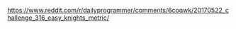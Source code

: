 https://www.reddit.com/r/dailyprogrammer/comments/6coqwk/20170522_challenge_316_easy_knights_metric/